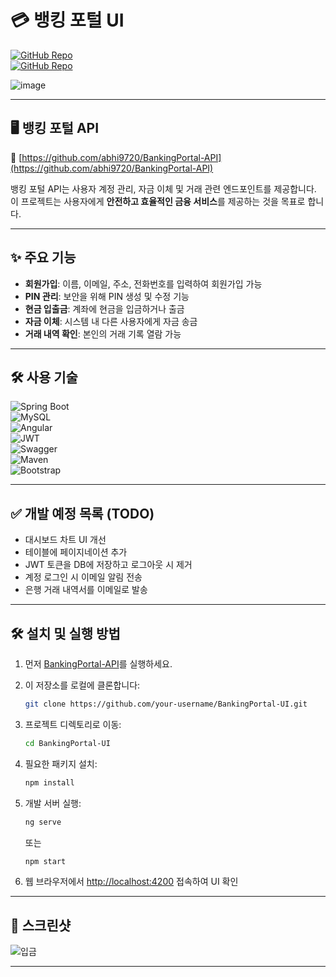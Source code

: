 # 💳 뱅킹 포털 UI



[![GitHub Repo](https://img.shields.io/badge/GitHub-UI%20Repo-blue.svg?style=flat-square)](https://github.com/cheonseungbeom/weavus_seungbeom_ui)  
[![GitHub Repo](https://img.shields.io/badge/GitHub-API%20Repo-blue.svg?style=flat-square)](https://github.com/cheonseungbeom/weavus_seungbeom_api)

![image](https://github.com/user-attachments/assets/e18c8486-3c4b-4477-b043-824bf4a14473)

---

## 🖥 뱅킹 포털 API

🔗 [https://github.com/abhi9720/BankingPortal-API](https://github.com/abhi9720/BankingPortal-API)

뱅킹 포털 API는 사용자 계정 관리, 자금 이체 및 거래 관련 엔드포인트를 제공합니다. 이 프로젝트는 사용자에게 **안전하고 효율적인 금융 서비스**를 제공하는 것을 목표로 합니다.

---

## ✨ 주요 기능

- **회원가입**: 이름, 이메일, 주소, 전화번호를 입력하여 회원가입 가능  
- **PIN 관리**: 보안을 위해 PIN 생성 및 수정 기능  
- **현금 입출금**: 계좌에 현금을 입금하거나 출금  
- **자금 이체**: 시스템 내 다른 사용자에게 자금 송금  
- **거래 내역 확인**: 본인의 거래 기록 열람 가능

---

## 🛠 사용 기술

![Spring Boot](https://github.com/abhi9720/BankingPortal-API/assets/68281476/31896d20-16d9-4fe1-a534-0490841de4b9)  
![MySQL](https://github.com/abhi9720/BankingPortal-API/assets/68281476/c09bc4ac-c0ca-4f7c-9c6e-8eb9818eb35b)  
![Angular](https://github.com/abhi9720/BankingPortal-API/assets/68281476/78c75fff-e8a8-49c6-9897-34b08b2c9308)  
![JWT](https://github.com/abhi9720/BankingPortal-API/assets/68281476/3647613e-1d6e-4bc4-98b6-2da5648659f9)  
![Swagger](https://github.com/abhi9720/BankingPortal-API/assets/68281476/8a5c0b00-776b-444e-bc24-36fc6bfe4c41)  
![Maven](https://github.com/abhi9720/BankingPortal-API/assets/68281476/b56a7167-6a3a-49a0-8b8a-8a4e3e71a383)  
![Bootstrap](https://github.com/abhi9720/BankingPortal-API/assets/68281476/b5c86e65-cbe8-400a-afeb-895846601da7)

---

## ✅ 개발 예정 목록 (TODO)

- 대시보드 차트 UI 개선  
- 테이블에 페이지네이션 추가  
- JWT 토큰을 DB에 저장하고 로그아웃 시 제거  
- 계정 로그인 시 이메일 알림 전송  
- 은행 거래 내역서를 이메일로 발송

---

## 🛠 설치 및 실행 방법

1. 먼저 [BankingPortal-API](https://github.com/abhi9720/BankingPortal-API)를 실행하세요.

2. 이 저장소를 로컬에 클론합니다:

    ```sh
    git clone https://github.com/your-username/BankingPortal-UI.git
    ```

3. 프로젝트 디렉토리로 이동:

    ```sh
    cd BankingPortal-UI
    ```

4. 필요한 패키지 설치:

    ```sh
    npm install
    ```

5. 개발 서버 실행:

    ```sh
    ng serve
    ```

    또는

    ```sh
    npm start
    ```

6. 웹 브라우저에서 [http://localhost:4200](http://localhost:4200) 접속하여 UI 확인

---

## 📸 스크린샷


![입금](https://github.com/user-attachments/assets/0e974b89-e50b-400a-a45c-9601b5741453)

---


